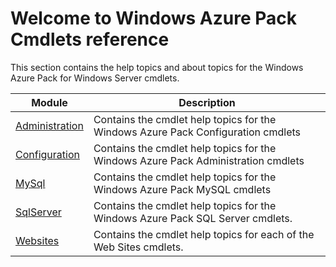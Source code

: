 
# Welcome to Windows Azure Pack Cmdlets reference

This section contains the help topics and about topics for the Windows Azure Pack for Windows Server cmdlets.

Module | Description
------ | -----------
[Administration](/powershell/azurepack/administration/v1.0/mgmtsvcadmin) | Contains the cmdlet help topics for the Windows Azure Pack Configuration cmdlets
[Configuration](/powershell/azurepack/configuration/v1.0/mgmtsvcconfig)| Contains the cmdlet help topics for the Windows Azure Pack Administration cmdlets
[MySql](/powershell/azurepack/mysql/v1.0/mgmtsvcmysql) | Contains the cmdlet help topics for the Windows Azure Pack MySQL cmdlets
[SqlServer](/powershell/azurepack/sqlserver/v1.0/mgmtsvcsqlserver) | Contains the cmdlet help topics for the Windows Azure Pack SQL Server cmdlets.
[Websites](/powershell/azurepack/websites/v1.0/websites) | Contains the cmdlet help topics for each of the Web Sites cmdlets.

